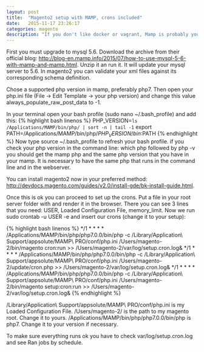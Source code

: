 ```yaml
---
layout: post
title:  "Magento2 setup with MAMP, crons included"
date:   2015-11-17 23:26:17
categories: magento
description: "If you don't like docker or vagrant, Mamp is probably your best alternative to get an easy working setup of magento2."
---
```

First you must upgrade to mysql 5.6. Download the archive from their official blog: http://blog-en.mamp.info/2015/07/how-to-use-mysql-5-6-with-mamp-and-mamp.html. Unzip it an run it. It will update your mysql server to 5.6. 
In magento2 you can validate your xml files against its corresponding schema definition. 

Chose a supported php version in mamp, preferably php7. Then open your php.ini file (File -> Edit Template -> your php version) and change this value <span class="code">always_populate_raw_post_data</span> to -1.

In your terminal open your bash profile (<span class="code">sudo nano ~/.bash_profile</span>) and add this:
{% highlight bash linenos %}
PHP_VERSION=`ls /Applications/MAMP/bin/php/ | sort -n | tail -1`
export PATH=/Applications/MAMP/bin/php/${PHP_VERSION}/bin:$PATH
{% endhighlight %}
Now type <span class="code">source ~/.bash_profile</span> to refresh your bash profile. if you check your php version in the command line: <span class="code">which php</span> followed by <span class="code">php -v</span> you should get the mamp php and the same php version that you have in your mamp. It is necessary to have the same php that runs in the command line and in the webserver. 

You can install magento2 now in your preferred method: http://devdocs.magento.com/guides/v2.0/install-gde/bk-install-guide.html.

Once this is ok you can proceed to set up the crons. Put a file in your root server folder with <?php phpinfo() ?> and render it in the browser. There you can see 3 lines that you need: USER, Loaded Configuration File, memory_limit. Now we run <span class="code">sudo crontab -u USER -e</span> and insert our crons (change it to your setup):

{% highlight bash linenos %}
*/1 * * * * /Applications/MAMP/bin/php/php7.0.0/bin/php -c /Library/Application\ Support/appsolute/MAMP\ PRO/conf/php.ini /Users/magento-2/bin/magento cron:run >> /Users/magento-2/var/log/setup.cron.log&
*/1 * * * * /Applications/MAMP/bin/php/php7.0.0/bin/php -c /Library/Application\ Support/appsolute/MAMP\ PRO/conf/php.ini /Users/magento-2/update/cron.php >> /Users/magento-2/var/log/setup.cron.log&
*/1 * * * * /Applications/MAMP/bin/php/php7.0.0/bin/php -c /Library/Application\ Support/appsolute/MAMP\ PRO/conf/php.ini /Users/magento-2/bin/magento setup:cron:run >> /Users/magento-2/var/log/setup.cron.log&
{% endhighlight %}

<span class="code">/Library/Application\ Support/appsolute/MAMP\ PRO/conf/php.ini</span> is my Loaded Configuration File.
<span class="code">/Users/magento-2/</span> is the path to my magento root. Change it to yours. 
<span class="code">/Applications/MAMP/bin/php/php7.0.0/bin/php</span> is php7. Change it to your version if necessary.

To make sure everything runs ok you have to check <span class="code">var/log/setup.cron.log</span> and see <span class="code">Ran jobs by schedule.</span>
